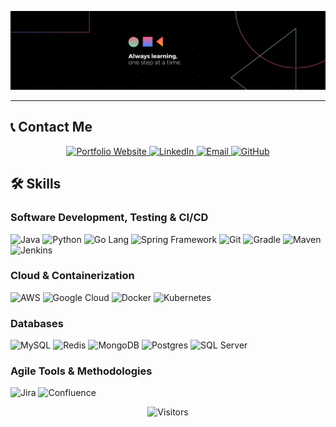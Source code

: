 <p align="center">
  <img src="assets/Banner.png" alt="Hero Image" style="max-width:100%; height:auto;">
</p>

---

## 📞 **Contact Me**

<p align="center">
  <a href="https://rakshitvahi.github.io/portfolio-website/" target="_blank">
    <img src="https://img.shields.io/badge/Portfolio-Visit%20My%20Website-orange?style=for-the-badge&logo=google-chrome" alt="Portfolio Website">
  </a>
  <a href="https://linkedin.com/in/rakshit-vahi" target="_blank">
    <img src="https://img.shields.io/badge/LinkedIn-Connect-blue?style=for-the-badge&logo=linkedin" alt="LinkedIn">
  </a>
  <a href="mailto:vahi.r@northeastern.edu" target="_blank">
    <img src="https://img.shields.io/badge/Email-Say%20Hi!-red?style=for-the-badge&logo=gmail" alt="Email">
  </a>
  <a href="https://github.com/RakshitVahi" target="_blank">
    <img src="https://img.shields.io/badge/GitHub-Visit%20My%20Repos-black?style=for-the-badge&logo=github" alt="GitHub">
  </a>
</p>

## 🛠️ **Skills**

### **Software Development, Testing & CI/CD**
<p align="left">
  <img src="https://cdn.jsdelivr.net/gh/devicons/devicon/icons/java/java-original.svg" width="50" alt="Java">
  <img src="https://cdn.jsdelivr.net/gh/devicons/devicon/icons/python/python-original.svg" width="50" alt="Python">
  <img src="https://cdn.jsdelivr.net/gh/devicons/devicon/icons/go/go-original.svg" width="50" alt="Go Lang">
  <img src="https://cdn.jsdelivr.net/gh/devicons/devicon/icons/spring/spring-original.svg" width="50" alt="Spring Framework">
  <img src="https://cdn.jsdelivr.net/gh/devicons/devicon/icons/git/git-original.svg" width="50" alt="Git">
  <img src="https://cdn.jsdelivr.net/gh/devicons/devicon/icons/gradle/gradle-plain.svg" width="50" alt="Gradle">
  <img src="https://cdn.jsdelivr.net/gh/devicons/devicon/icons/maven/maven-original.svg" width="50" alt="Maven">
  <img src="https://cdn.jsdelivr.net/gh/devicons/devicon/icons/jenkins/jenkins-original.svg" width="50" alt="Jenkins">
</p>

### **Cloud & Containerization**
<p align="left">
  <img src="https://cdn.jsdelivr.net/gh/devicons/devicon/icons/amazonwebservices/amazonwebservices-original.svg" width="50" alt="AWS">
  <img src="https://cdn.jsdelivr.net/gh/devicons/devicon/icons/googlecloud/googlecloud-original.svg" width="50" alt="Google Cloud">
  <img src="https://cdn.jsdelivr.net/gh/devicons/devicon/icons/docker/docker-original.svg" width="50" alt="Docker">
  <img src="https://cdn.jsdelivr.net/gh/devicons/devicon/icons/kubernetes/kubernetes-plain.svg" width="50" alt="Kubernetes">
</p>

### **Databases**
<p align="left">
  <img src="https://cdn.jsdelivr.net/gh/devicons/devicon/icons/mysql/mysql-original.svg" width="50" alt="MySQL">
  <img src="https://cdn.jsdelivr.net/gh/devicons/devicon/icons/redis/redis-original.svg" width="50" alt="Redis">
  <img src="https://cdn.jsdelivr.net/gh/devicons/devicon/icons/mongodb/mongodb-original.svg" width="50" alt="MongoDB">
  <img src="https://cdn.jsdelivr.net/gh/devicons/devicon/icons/postgresql/postgresql-original.svg" width="50" alt="Postgres">
  <img src="https://cdn.jsdelivr.net/gh/devicons/devicon/icons/microsoftsqlserver/microsoftsqlserver-plain.svg" width="50" alt="SQL Server">
</p>

### **Agile Tools & Methodologies**
<p align="left">
  <img src="https://cdn.jsdelivr.net/gh/devicons/devicon/icons/jira/jira-original.svg" width="50" alt="Jira">
  <img src="https://cdn.jsdelivr.net/gh/devicons/devicon/icons/confluence/confluence-original.svg" width="50" alt="Confluence">
</p>



<p align="center">
  <img src="https://visitor-badge.laobi.icu/badge?page_id=RakshitVahi" alt="Visitors">
</p>

